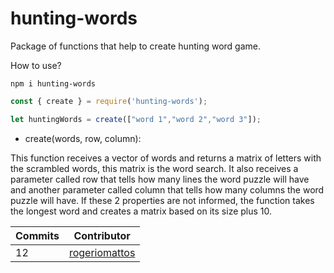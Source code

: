 # hunting-words

Package of functions that help to create hunting word game.

How to use?
```shell
npm i hunting-words
```

```js
const { create } = require('hunting-words');

let huntingWords = create(["word 1","word 2","word 3"]);
```

- create(words, row, column): 

This function receives a vector of words and returns a matrix of letters with the scrambled words, this matrix is the word search.
It also receives a parameter called row that tells how many lines the word puzzle will have and another parameter called column that tells how many columns the word puzzle will have. If these 2 properties are not informed, the function takes the longest word and creates a matrix based on its size plus 10. 

<!-- ⛔️ AUTO-GENERATED-CONTENT:START (CONTRIBUTORS) -->
| **Commits** | **Contributor** |  
| --- | --- |  
| 12 | [rogeriomattos](https://github.com/rogeriomattos) |  

<!-- ⛔️ AUTO-GENERATED-CONTENT:END -->
